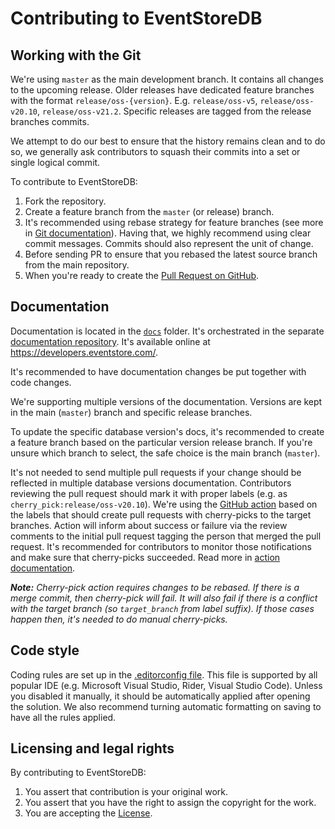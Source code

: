 # Contributing to EventStoreDB

## Working with the Git

We're using `master` as the main development branch. It contains all changes to the upcoming release. Older releases have dedicated feature branches with the format `release/oss-{version}`. E.g. `release/oss-v5`, `release/oss-v20.10`, `release/oss-v21.2`. Specific releases are tagged from the release branches commits. 

We attempt to do our best to ensure that the history remains clean and to do so, we generally ask contributors to squash their commits into a set or single logical commit.

To contribute to EventStoreDB:

1. Fork the repository.
2. Create a feature branch from the `master` (or release) branch.
3. It's recommended using rebase strategy for feature branches (see more in [Git documentation](https://git-scm.com/book/en/v2/Git-Branching-Rebasing)). Having that, we highly recommend using clear commit messages. Commits should also represent the unit of change.
4. Before sending PR to ensure that you rebased the latest source branch from the main repository.
5. When you're ready to create the [Pull Request on GitHub](https://github.com/EventStore/EventStore/compare).

## Documentation

Documentation is located in the [`docs`](/docs) folder. It's orchestrated in the separate [documentation repository](https://github.com/EventStore/documentation). It's available online at https://developers.eventstore.com/.

It's recommended to have documentation changes be put together with code changes.

We're supporting multiple versions of the documentation. Versions are kept in the main (`master`) branch and specific release branches. 

To update the specific database version's docs, it's recommended to create a feature branch based on the particular version release branch. If you're unsure which branch to select, the safe choice is the main branch (`master`).

It's not needed to send multiple pull requests if your change should be reflected in multiple database versions documentation. Contributors reviewing the pull request should mark it with proper labels (e.g. as `cherry_pick:release/oss-v20.10`). We're using the [GitHub action](/.github/workflows/cherry-pick-pr-for-label.yml) based on the labels that should create pull requests with cherry-picks to the target branches. Action will inform about success or failure via the review comments to the initial pull request tagging the person that merged the pull request. It's recommended for contributors to monitor those notifications and make sure that cherry-picks succeeded. Read more in [action documentation](https://github.com/EventStore/Automations/tree/master/cherry-pick-pr-for-label).

_**Note:** Cherry-pick action requires changes to be rebased. If there is a merge commit, then cherry-pick will fail. It will also fail if there is a conflict with the target branch (so `target_branch` from label suffix). If those cases happen then, it's needed to do manual cherry-picks._

## Code style

Coding rules are set up in the [.editorconfig file](/src/.editorconfig). This file is supported by all popular IDE (e.g. Microsoft Visual Studio, Rider, Visual Studio Code). Unless you disabled it manually, it should be automatically applied after opening the solution. We also recommend turning automatic formatting on saving to have all the rules applied.

## Licensing and legal rights

By contributing to EventStoreDB:

1. You assert that contribution is your original work.
2. You assert that you have the right to assign the copyright for the work.
3. You are accepting the [License](LICENSE.md).
